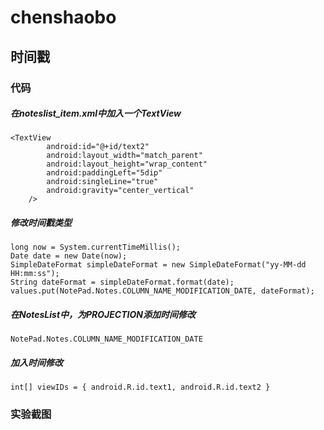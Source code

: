 # chenshaobo
## 时间戳
### 代码
##### 在noteslist_item.xml中加入一个TextView
```
<TextView
        android:id="@+id/text2"
        android:layout_width="match_parent"        
        android:layout_height="wrap_content"        
        android:paddingLeft="5dip"        
        android:singleLine="true"       
        android:gravity="center_vertical"       
    />
```
##### 修改时间戳类型
```
long now = System.currentTimeMillis();
Date date = new Date(now);
SimpleDateFormat simpleDateFormat = new SimpleDateFormat("yy-MM-dd HH:mm:ss");
String dateFormat = simpleDateFormat.format(date);
values.put(NotePad.Notes.COLUMN_NAME_MODIFICATION_DATE, dateFormat);
```
##### 在NotesList中，为PROJECTION添加时间修改
```
NotePad.Notes.COLUMN_NAME_MODIFICATION_DATE
```
##### 加入时间修改
```
int[] viewIDs = { android.R.id.text1, android.R.id.text2 }
```
### 实验截图

